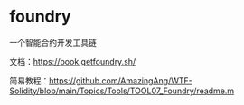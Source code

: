 # foundry

一个智能合约开发工具链

文档：https://book.getfoundry.sh/


简易教程：https://github.com/AmazingAng/WTF-Solidity/blob/main/Topics/Tools/TOOL07_Foundry/readme.m

